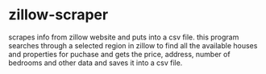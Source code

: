 # zillow-scraper
scrapes info from zillow website and puts into a csv file.
this program searches through a selected region in zillow to find all the available houses and properties for puchase and gets the price, address, number of 
bedrooms and other data and saves it into a csv file. 
